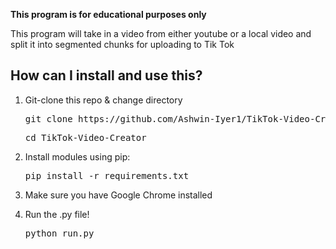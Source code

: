 **This program is for educational purposes only**

This program will take in a video from either youtube or a local video and split it into segmented chunks for uploading to Tik Tok

## How can I install and use this?
1. Git-clone this repo & change directory

   <pre>git clone https://github.com/Ashwin-Iyer1/TikTok-Video-Creator.git</pre>
   <pre>cd TikTok-Video-Creator</pre>
2. Install modules using pip:
   <pre>pip install -r requirements.txt</pre>
3. Make sure you have Google Chrome installed
4. Run the .py file!
   <pre>python run.py</pre>
